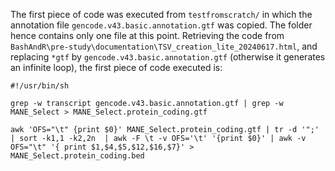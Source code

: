 The first piece of code was executed from `testfromscratch/` in which the annotation file `gencode.v43.basic.annotation.gtf` was copied. The folder hence contains only one file at this point. Retrieving the code from `BashAndR\pre-study\documentation\TSV_creation_lite_20240617.html`, and replacing `*gtf` by `gencode.v43.basic.annotation.gtf` (otherwise it generates an infinite loop), the first piece of code executed is:

```
#!/usr/bin/sh

grep -w transcript gencode.v43.basic.annotation.gtf | grep -w MANE_Select > MANE_Select.protein_coding.gtf

awk 'OFS="\t" {print $0}' MANE_Select.protein_coding.gtf | tr -d '";' | sort -k1,1 -k2,2n  | awk -F \t -v OFS='\t' '{print $0}' | awk -v OFS="\t" '{ print $1,$4,$5,$12,$16,$7}' > MANE_Select.protein_coding.bed
```
